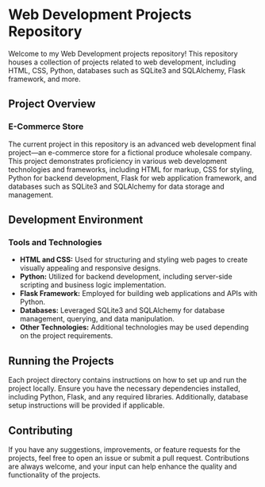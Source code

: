 # Web Development Projects Repository

Welcome to my Web Development projects repository! This repository houses a collection of projects related to web development, including HTML, CSS, Python, databases such as SQLite3 and SQLAlchemy, Flask framework, and more.

## Project Overview

### E-Commerce Store
The current project in this repository is an advanced web development final project—an e-commerce store for a fictional produce wholesale company. This project demonstrates proficiency in various web development technologies and frameworks, including HTML for markup, CSS for styling, Python for backend development, Flask for web application framework, and databases such as SQLite3 and SQLAlchemy for data storage and management.

## Development Environment

### Tools and Technologies
- **HTML and CSS:** Used for structuring and styling web pages to create visually appealing and responsive designs.
- **Python:** Utilized for backend development, including server-side scripting and business logic implementation.
- **Flask Framework:** Employed for building web applications and APIs with Python.
- **Databases:** Leveraged SQLite3 and SQLAlchemy for database management, querying, and data manipulation.
- **Other Technologies:** Additional technologies may be used depending on the project requirements.

## Running the Projects

Each project directory contains instructions on how to set up and run the project locally. Ensure you have the necessary dependencies installed, including Python, Flask, and any required libraries. Additionally, database setup instructions will be provided if applicable.

## Contributing

If you have any suggestions, improvements, or feature requests for the projects, feel free to open an issue or submit a pull request. Contributions are always welcome, and your input can help enhance the quality and functionality of the projects.